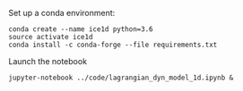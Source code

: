 Set up a conda environment:
```
conda create --name ice1d python=3.6
source activate ice1d
conda install -c conda-forge --file requirements.txt
```

Launch the notebook
```
jupyter-notebook ../code/lagrangian_dyn_model_1d.ipynb &
```
